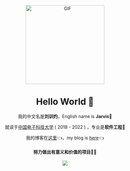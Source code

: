 <div align="center">
<img align="center" alt="GIF" height="250px" src="https://media.giphy.com/media/du3J3cXyzhj75IOgvA/giphy.gif" />

# Hello World 👋 

我的中文名是**刘训灼**，English name is **Jarvis**🤖️

就读于[中国电子科技大学](https://www.uestc.edu.cn) ( 2018 - 2022  ) ，专业是**软件工程**🚀 

我的博客在[这里](https://www.liuxunzhuo.tech)👈，my blog is [here](https://www.liuxunzhuo.tech)👈

#### 努力做出有意义和价值的项目🚀🚀

<img  src="https://github-readme-stats.vercel.app/api?username=xunzhuo&show_icons=true&theme=dark">
</div>

